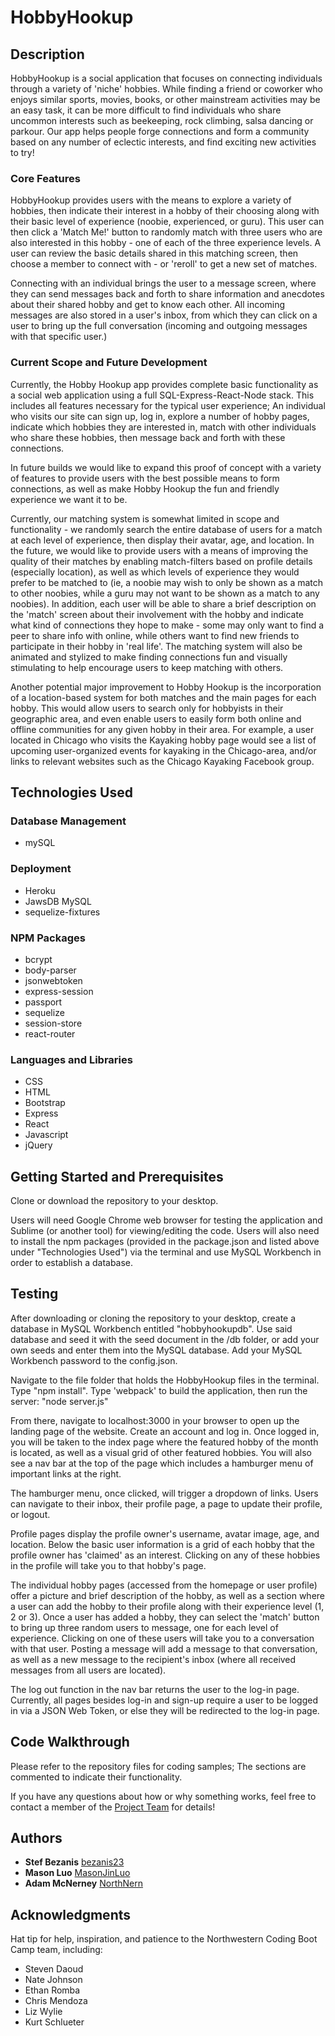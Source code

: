 # HobbyHookup 

## Description

HobbyHookup is a social application that focuses on connecting individuals through a variety of 'niche' hobbies.  While finding a friend or coworker who enjoys similar sports, movies, books, or other mainstream activities may be an easy task, it can be more difficult to find individuals who share uncommon interests such as beekeeping, rock climbing, salsa dancing or parkour.  Our app helps people forge connections and form a community based on any number of eclectic interests, and find exciting new activities to try!  

### Core Features

HobbyHookup provides users with the means to explore a variety of hobbies, then indicate their interest in a hobby of their choosing along with their basic level of experience (noobie, experienced, or guru). This user can then click a 'Match Me!' button to randomly match with three users who are also interested in this hobby - one of each of the three experience levels.  A user can review the basic details shared in this matching screen, then choose a member to connect with - or 'reroll' to get a new set of matches.  

Connecting with an individual brings the user to a message screen, where they can send messages back and forth to share information and anecdotes about their shared hobby and get to know each other.  All incoming messages are also stored in a user's inbox, from which they can click on a user to bring up the full conversation (incoming and outgoing messages with that specific user.)
	
### Current Scope and Future Development

Currently, the Hobby Hookup app provides complete basic functionality as a social web application using a full SQL-Express-React-Node stack.  This includes all features necessary for the typical user experience;  An individual who visits our site can sign up, log in, explore a number of hobby pages, indicate which hobbies they are interested in, match with other individuals who share these hobbies, then message back and forth with these connections.

In future builds we would like to expand this proof of concept with a variety of features to provide users with the best possible means to form connections, as well as make Hobby Hookup the fun and friendly experience we want it to be.

Currently, our matching system is somewhat limited in scope and functionality - we randomly search the entire database of users for a match at each level of experience, then display their avatar, age, and location. In the future, we would like to provide users with a means of improving the quality of their matches by enabling match-filters based on profile details (especially location), as well as which levels of experience they would prefer to be matched to (ie, a noobie may wish to only be shown as a match to other noobies, while a guru may not want to be shown as a match to any noobies).  In addition, each user will be able to share a brief description on the 'match' screen about their involvement with the hobby and indicate what kind of connections they hope to make - some may only want to find a peer to share info with online, while others want to find new friends to participate in their hobby in 'real life'.  The matching system will also be animated and stylized to make finding connections fun and visually stimulating to help encourage users to keep matching with others.

Another potential major improvement to Hobby Hookup is the incorporation of a location-based system for both matches and the main pages for each hobby.  This would allow users to search only for hobbyists in their geographic area, and even enable users to easily form both online and offline communities for any given hobby in their area.  For example, a user located in Chicago who visits the Kayaking hobby page would see a list of upcoming user-organized events for kayaking in the Chicago-area, and/or links to relevant websites such as the Chicago Kayaking Facebook group.

## Technologies Used

### Database Management
* mySQL

### Deployment
* Heroku
* JawsDB MySQL
* sequelize-fixtures

### NPM Packages
* bcrypt
* body-parser
* jsonwebtoken
* express-session
* passport
* sequelize
* session-store
* react-router 

### Languages and Libraries
* CSS
* HTML
* Bootstrap
* Express
* React
* Javascript
* jQuery

## Getting Started and Prerequisites

Clone or download the repository to your desktop.

Users will need Google Chrome web browser for testing the application and Sublime (or another tool) for viewing/editing the code.  Users will also need to install the npm packages (provided in the package.json and listed above under "Technologies Used") via the terminal and use MySQL Workbench in order to establish a database.

## Testing

After downloading or cloning the repository to your desktop, create a database in MySQL Workbench entitled "hobbyhookupdb".  Use said database and seed it with the seed document in the /db folder, or add your own seeds and enter them into the MySQL database.  Add your MySQL Workbench password to the config.json.

Navigate to the file folder that holds the HobbyHookup files in the terminal.  Type "npm install".  Type 'webpack' to build the application, then run the server: "node server.js" 

From there, navigate to localhost:3000 in your browser to open up the landing page of the website. Create an account and log in.  Once logged in, you will be taken to the index page where the featured hobby of the month is located, as well as a visual grid of other featured hobbies. You will also see a nav bar at the top of the page which includes a hamburger menu of important links at the right. 

The hamburger menu, once clicked, will trigger a dropdown of links.  Users can navigate to their inbox, their profile page, a page to update their profile, or logout.

Profile pages display the profile owner's username, avatar image, age, and location.  Below the basic user information is a grid of each hobby that the profile owner has 'claimed' as an interest.  Clicking on any of these hobbies in the profile will take you to that hobby's page.

The individual hobby pages (accessed from the homepage or user profile) offer a picture and brief description of the hobby, as well as a section where a user can add the hobby to their profile along with their experience level (1, 2 or 3).  Once a user has added a hobby, they can select the 'match' button to bring up three random users to message, one for each level of experience.  Clicking on one of these users will take you to a conversation with that user. Posting a message will add a message to that conversation, as well as a new message to the recipient's inbox (where all received messages from all users are located).

The log out function in the nav bar returns the user to the log-in page.  Currently, all pages besides log-in and sign-up require a user to be logged in via a JSON Web Token, or else they will be redirected to the log-in page.


## Code Walkthrough
Please refer to the repository files for coding samples; The sections are commented to indicate their functionality.

If you have any questions about how or why something works, feel free to contact a member of the [Project Team](https://github.com/MasonJinLuo/hobbyhookup/graphs/contributors) for details!


## Authors
* **Stef Bezanis** [bezanis23](https://github.com/bezanis23)
* **Mason Luo** [MasonJinLuo](https://github.com/MasonJinLuo)
* **Adam McNerney** [NorthNern](https://github.com/NorthNern)

## Acknowledgments
Hat tip for help, inspiration, and patience to the Northwestern Coding Boot Camp team, including:

* Steven Daoud
* Nate Johnson
* Ethan Romba
* Chris Mendoza
* Liz Wylie
* Kurt Schlueter
